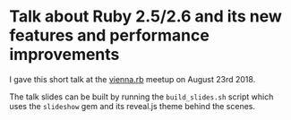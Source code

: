 # Talk about Ruby 2.5/2.6 and its new features and performance improvements

I gave this short talk at the [vienna.rb](http://www.vienna-rb.at/) meetup on
August 23rd 2018.

The talk slides can be built by running the `build_slides.sh` script which uses
the `slideshow` gem and its reveal.js theme behind the scenes.
